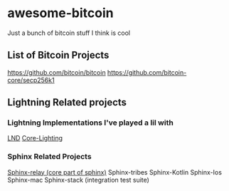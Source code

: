 # awesome-bitcoin
Just a bunch of bitcoin stuff I think is cool

## List of Bitcoin Projects
https://github.com/bitcoin/bitcoin
https://github.com/bitcoin-core/secp256k1


## Lightning Related projects

### Lightning Implementations I've played a lil with
[LND](https://github.com/lightningnetwork/lnd)
[Core-Lighting](https://github.com/ElementsProject/lightning)

### Sphinx Related Projects
[Sphinx-relay (core part of sphinx)](https://github.com/stakwork/sphinx-relay)
Sphinx-tribes
Sphinx-Kotlin
Sphinx-Ios
Sphinx-mac
Sphinx-stack (integration test suite)
